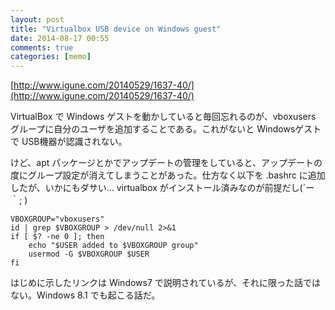 ```yaml
---
layout: post
title: "Virtualbox USB device on Windows guest"
date: 2014-08-17 00:55
comments: true
categories: [memo]
---
```

[http://www.igune.com/20140529/1637-40/](http://www.igune.com/20140529/1637-40/)

VirtualBox で Windows ゲストを動かしていると毎回忘れるのが、vboxusers グループに自分のユーザを追加することである。これがないと Windowsゲストで USB機器が認識されない。

けど、apt パッケージとかでアップデートの管理をしていると、アップデートの度にグループ設定が消えてしまうことがあった。仕方なく以下を .bashrc に追加したが、いかにもダサい... virtualbox がインストール済みなのが前提だし(´ー｀; )

```
VBOXGROUP="vboxusers"
id | grep $VBOXGROUP > /dev/null 2>&1
if [ $? -ne 0 ]; then
    echo "$USER added to $VBOXGROUP group"
    usermod -G $VBOXGROUP $USER
fi
```

はじめに示したリンクは Windows7 で説明されているが、それに限った話ではない。Windows 8.1 でも起こる話だ。
